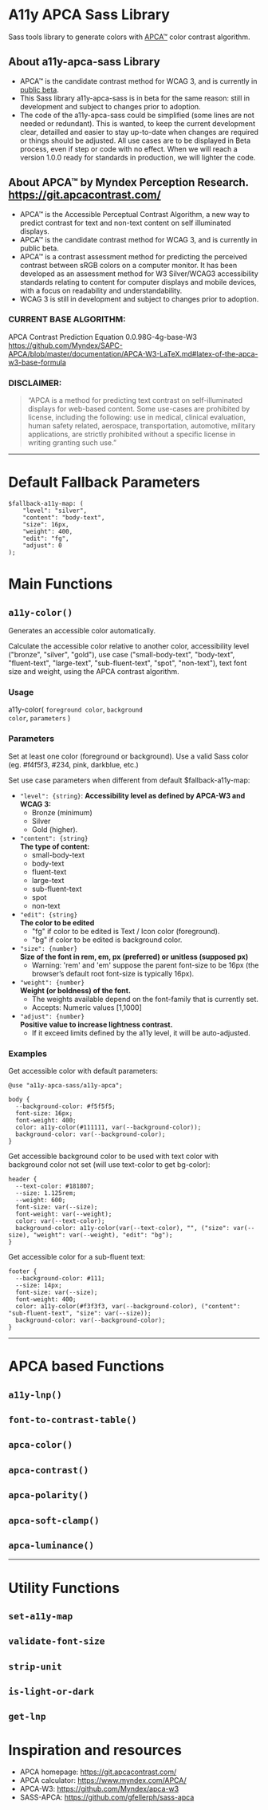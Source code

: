 # A11y APCA Sass Library
 
Sass tools library to generate colors with [APCA™](https://git.apcacontrast.com/) color contrast algorithm.

## About a11y-apca-sass Library
- APCA™ is the candidate contrast method for WCAG 3, and is currently in [public beta](https://github.com/Myndex/apca-w3).
- This Sass library a11y-apca-sass is in beta for the same reason:
  still in development and subject to changes prior to adoption.
- The code of the a11y-apca-sass could be simplified (some lines are not needed or redundant).
  This is wanted, to keep the current development clear, detailled and
  easier to stay up-to-date when changes are required or things should be adjusted.
  All use cases are to be displayed in Beta process, even if step or code with no effect.
  When we will reach a version 1.0.0 ready for standards in production, we will lighter the code.

## About APCA™ by Myndex Perception Research. https://git.apcacontrast.com/
- APCA™ is the Accessible Perceptual Contrast Algorithm, a new way to predict contrast for text and non-text content on self illuminated displays.
- APCA™ is the candidate contrast method for WCAG 3, and is currently in public beta.
- APCA™ is a contrast assessment method for predicting the perceived contrast between sRGB colors on a computer monitor. It has been developed as an assessment method for W3 Silver/WCAG3 accessibility standards relating to content for computer displays and mobile devices, with a focus on readability and understandability.
- WCAG 3 is still in development and subject to changes prior to adoption.

### CURRENT BASE ALGORITHM:
APCA Contrast Prediction Equation 0.0.98G-4g-base-W3<br>
https://github.com/Myndex/SAPC-APCA/blob/master/documentation/APCA-W3-LaTeX.md#latex-of-the-apca-w3-base-formula<br>

### DISCLAIMER:
>“APCA is a method for predicting text contrast on self-illuminated displays for web-based content.
>Some use-cases are prohibited by license, including the following: use in medical, clinical evaluation,
>human safety related, aerospace, transportation, automotive, military applications, are strictly
>prohibited without a specific license in writing granting such use.”

<hr>

# Default Fallback Parameters

```
$fallback-a11y-map: (
	"level": "silver",
	"content": "body-text",
	"size": 16px,
	"weight": 400,
	"edit": "fg",
	"adjust": 0
);
```

# Main Functions

## `a11y-color()`
Generates an accessible color automatically.

Calculate the accessible color relative to another color, accessibility level ("bronze", "silver", "gold"), use case ("small-body-text", "body-text", "fluent-text", "large-text", "sub-fluent-text", "spot", "non-text"), text font size and weight, using the APCA contrast algorithm.

### Usage

a11y-color( <code>foreground color</code>, <code>background color</code>, <code>parameters</code> )

### Parameters
Set at least one color (foreground or background). Use a valid Sass color (eg. #f4f5f3, #234, pink, darkblue, etc.)

Set use case parameters when different from default $fallback-a11y-map:
- `"level": {string}`: **Accessibility level as defined by APCA-W3 and WCAG 3:**
  - Bronze (minimum)
  - Silver
  - Gold (higher).
- `"content": {string}`<br>
  **The type of content:**
  - small-body-text
  - body-text
  - fluent-text
  - large-text
  - sub-fluent-text
  - spot
  - non-text
- `"edit": {string}`<br>
**The color to be edited**
  - "fg" if color to be edited is Text / Icon color (foreground).<br>
  - "bg" if color to be edited is background color.
- `"size": {number}`<br>
**Size of the font in rem, em, px (preferred) or unitless (supposed px)**
  - Warning: 'rem' and 'em' suppose the parent font-size to be 16px (the browser’s default root font-size is typically 16px).
- `"weight": {number}`<br>
**Weight (or boldness) of the font.**
  - The weights available depend on the font-family that is currently set.<br>
  - Accepts: Numeric values [1,1000]
- `"adjust": {number}`<br>
**Positive value to increase lightness contrast.**
  - If it exceed limits defined by the a11y level, it will be auto-adjusted.

### Examples

Get accessible color with default parameters:
```
@use "a11y-apca-sass/a11y-apca";

body {
  --background-color: #f5f5f5;
  font-size: 16px;
  font-weight: 400;
  color: a11y-color(#111111, var(--background-color));
  background-color: var(--background-color);
}
```

Get accessible background color to be used with text color with background color not set (will use text-color to get bg-color):
```
header {
  --text-color: #181807;
  --size: 1.125rem;
  --weight: 600;
  font-size: var(--size);
  font-weight: var(--weight);
  color: var(--text-color);
  background-color: a11y-color(var(--text-color), "", ("size": var(--size), "weight": var(--weight), "edit": "bg");
}
```

Get accessible color for a sub-fluent text:
```
footer {
  --background-color: #111;
  --size: 14px;
  font-size: var(--size);
  font-weight: 400;
  color: a11y-color(#f3f3f3, var(--background-color), ("content": "sub-fluent-text", "size": var(--size));
  background-color: var(--background-color);
}
```

<hr>

# APCA based Functions

## `a11y-lnp()`
## `font-to-contrast-table()`
## `apca-color()`
## `apca-contrast()`
## `apca-polarity()`
## `apca-soft-clamp()`
## `apca-luminance()`


<hr>

# Utility Functions

## `set-a11y-map`
## `validate-font-size`
## `strip-unit`
## `is-light-or-dark`
## `get-lnp`

# Inspiration and resources

- APCA homepage: https://git.apcacontrast.com/
- APCA calculator: https://www.myndex.com/APCA/
- APCA-W3: https://github.com/Myndex/apca-w3
- SASS-APCA: https://github.com/gfellerph/sass-apca
